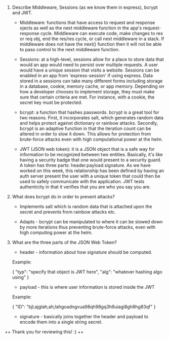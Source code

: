 <!-- Answers to the Short Answer Essay Questions go here -->

1. Describe Middleware, Sessions (as we know them in express), bcrypt and JWT.

    + Middleware: functions that have access to request and response ojects as well as the next middleware function in the app's request-response cycle. Middleware can execute code, make changes to res or req obj, end the res/res cycle, or call next middleware in a stack. If middleware does not have the next() function then it will not be able to pass control to the next middleware function.

    + Sessions: at a high-level, sessions allow for a place to store data that would an app would need to persist over multiple requests. A user would have a unique session that visits a website. Sessions can be enabled in an app from 'express-session' if using express. Data stored in a sessions can take many different forms including storage in a database, cookie, memory cache, or app memory. Depending on how a developer chooses to implement storage, they must make sure that certain criteria are met. For instance, with a cookie, the secret key must be protected.

    + bcrypt: a function that hashes passwords. bcrypt is a great tool for two reasons. First, it incorporates salt, which generates random data and helps protect against dictionary or rainbow attacks. Secondly, bcrypt is an adaptive function in that the iteration count can be altered in order to slow it down. This allows for protection from brute-force attacks even with high computational power at the helm.

    + JWT (JSON web token): it is a JSON object that is a safe way for information to be recognized between two entities. Basically, it's like having a security badge that one would present to a security guard. A token has three parts: header.payload.signature. As we have worked on this week, this relationship has been defined by having an auth server present the user with a unique token that could then be used to safely communicate with the application. JWT tests authenticity in that it verifies that you are who you say you are.

2. What does bcrypt do in order to prevent attacks?

    + Implements salt which is random data that is attached upon the secret and prevents from rainbow attacks etc.

    + Adapts - bcrypt can be manipulated to where it can be slowed down by more iterations thus preventing brute-force attacks, even with high computing power at the helm.

3. What are the three parts of the JSON Web Token?

    + header - information about how signature should be computed.

    Example:

    {
        "typ": "specify that object is JWT here",
        "alg": "whatever hashing algo using"
    }

    + payload - this is where user information is stored inside the JWT

    Example:

    {
        "ID": "bjl;ajglah;ah;lahgoadngvua98qh98gq3h9uiagi8gh8hg83qf"
    }

    + signature - basically joins together the header and payload to encode them into a single string secret.


++ Thank you for reviewing this! :) ++